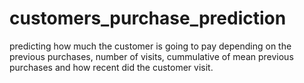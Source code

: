 # customers_purchase_prediction
predicting how much the customer is going to pay depending on the previous purchases, number of visits, cummulative of mean previous purchases and how recent did the customer visit.
